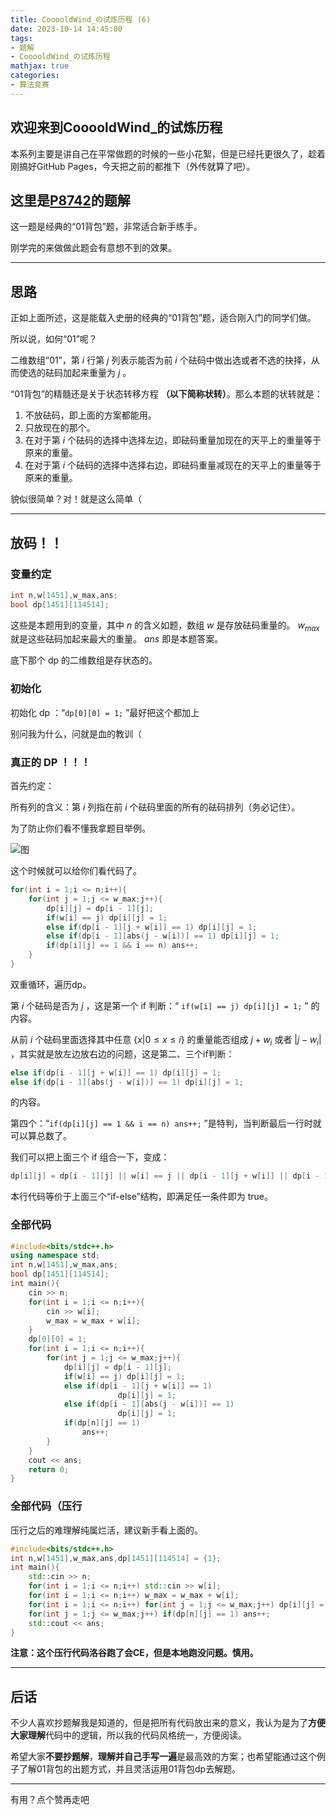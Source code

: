 ```yaml
---
title: CooooldWind_の试炼历程 (6)
date: 2023-10-14 14:45:00
tags: 
- 题解
- CooooldWind_の试炼历程
mathjax: true
categories:
- 算法竞赛
---
```


## 欢迎来到CooooldWind_的试炼历程

本系列主要是讲自己在平常做题的时候的一些小花絮，但是已经托更很久了，趁着刚搞好GitHub Pages，今天把之前的都推下（外传就算了吧）。

## 这里是[P8742](https://www.luogu.com.cn/problem/P8742)的题解

这一题是经典的“01背包”题，非常适合新手练手。

刚学完的来做做此题会有意想不到的效果。

---

## 思路

正如上面所述，这是能载入史册的经典的“01背包”题，适合刚入门的同学们做。

所以说，如何“01”呢？

二维数组“01”，第 $i$ 行第 $j$ 列表示能否为前 $i$ 个砝码中做出选或者不选的抉择，从而使选的砝码加起来重量为 $j$ 。

“01背包”的精髓还是关于状态转移方程 **（以下简称状转）**。那么本题的状转就是：

1. 不放砝码，即上面的方案都能用。
2. 只放现在的那个。
3. 在对于第 $i$ 个砝码的选择中选择左边，即砝码重量加现在的天平上的重量等于原来的重量。
4. 在对于第 $i$ 个砝码的选择中选择右边，即砝码重量减现在的天平上的重量等于原来的重量。

貌似很简单？对！就是这么简单（

---

## 放码！！

### 变量约定

```cpp
int n,w[1451],w_max,ans;
bool dp[1451][114514];
```
这些是本题用到的变量，其中 $n$ 的含义如题，数组 $w$ 是存放砝码重量的。 $w_{max}$ 就是这些砝码加起来最大的重量。 $ans$ 即是本题答案。

底下那个 dp 的二维数组是存状态的。

### 初始化

初始化 dp ：“```dp[0][0] = 1;``` ”最好把这个都加上

别问我为什么，问就是血的教训（

### 真正的 DP ！！！

首先约定：

所有列的含义：第 $i$ 列指在前 $i$ 个砝码里面的所有的砝码排列（务必记住）。

为了防止你们看不懂我拿题目举例。

![图](https://cdn.luogu.com.cn/upload/image_hosting/7jruysmk.png)

这个时候就可以给你们看代码了。

```cpp
for(int i = 1;i <= n;i++){
	for(int j = 1;j <= w_max;j++){
		dp[i][j] = dp[i - 1][j];
		if(w[i] == j) dp[i][j] = 1;
		else if(dp[i - 1][j + w[i]] == 1) dp[i][j] = 1;
		else if(dp[i - 1][abs(j - w[i])] == 1) dp[i][j] = 1;
		if(dp[i][j] == 1 && i == n) ans++;
	}
}
```

双重循环，遍历dp。

第 $i$ 个砝码是否为 $j$ ，这是第一个 if 判断：“ 
```if(w[i] == j) dp[i][j] = 1;``` ”
的内容。

从前 $i$ 个砝码里面选择其中任意 $\{x|0≤x≤i\}$ 的重量能否组成 $j + w_i$ 或者 $|j- w_i|$ ，其实就是放左边放右边的问题，这是第二、三个if判断：
```cpp
else if(dp[i - 1][j + w[i]] == 1) dp[i][j] = 1;
else if(dp[i - 1][abs(j - w[i])] == 1) dp[i][j] = 1;
```
的内容。

第四个：“```if(dp[i][j] == 1 && i == n) ans++;``` ”是特判，当判断最后一行时就可以算总数了。

我们可以把上面三个 if 组合一下，变成：

```cpp
dp[i][j] = dp[i - 1][j] || w[i] == j || dp[i - 1][j + w[i]] || dp[i - 1][abs(j - w[i])];
```

本行代码等价于上面三个“if-else”结构，即满足任一条件即为 true。

### 全部代码

```cpp
#include<bits/stdc++.h>
using namespace std;
int n,w[1451],w_max,ans;
bool dp[1451][114514];
int main(){
	cin >> n;
	for(int i = 1;i <= n;i++){
		cin >> w[i];
		w_max = w_max + w[i];
	}
	dp[0][0] = 1;
	for(int i = 1;i <= n;i++){
		for(int j = 1;j <= w_max;j++){
			dp[i][j] = dp[i - 1][j];
			if(w[i] == j) dp[i][j] = 1;
			else if(dp[i - 1][j + w[i]] == 1) 
            			dp[i][j] = 1;
			else if(dp[i - 1][abs(j - w[i])] == 1) 
            			dp[i][j] = 1;
			if(dp[n][j] == 1)
				ans++;
		}
	}
	cout << ans;
	return 0;
}
```

### 全部代码（压行
压行之后的难理解纯属烂活，建议新手看上面的。
```cpp
#include<bits/stdc++.h>
int n,w[1451],w_max,ans,dp[1451][114514] = {1};
int main(){
    std::cin >> n;
    for(int i = 1;i <= n;i++) std::cin >> w[i];   
    for(int i = 1;i <= n;i++) w_max = w_max + w[i];
    for(int i = 1;i <= n;i++) for(int j = 1;j <= w_max;j++) dp[i][j] = dp[i - 1][j] || w[i] == j || dp[i - 1][j + w[i]] || dp[i - 1][abs(j - w[i])];
    for(int j = 1;j <= w_max;j++) if(dp[n][j] == 1) ans++;
    std::cout << ans;
}
```
**注意：这个压行代码洛谷跑了会CE，但是本地跑没问题。慎用。**

---

## 后话

不少人喜欢抄题解我是知道的，但是把所有代码放出来的意义，我认为是为了**方便大家理解**代码中的逻辑，所以我的代码风格统一，方便阅读。

希望大家**不要抄题解**，**理解并自己手写一遍**是最高效的方案；也希望能通过这个例子了解01背包的出题方式，并且灵活运用01背包dp去解题。

---
有用？点个赞再走吧